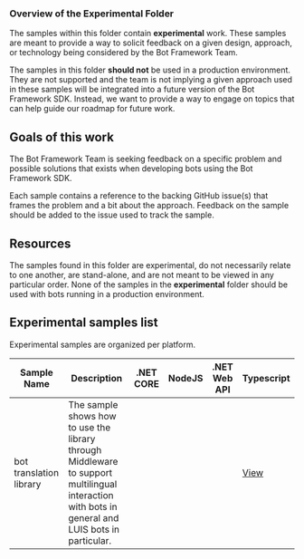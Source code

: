 ### Overview of the Experimental Folder

The samples within this folder contain **experimental** work.  These samples are meant to provide a way to solicit 
feedback on a given design, approach, or technology being considered by the Bot Framework Team.  

The samples in this folder **should not** be used in a production environment.  They are not supported and the team is not implying a given approach used in these samples will be integrated into a future version of the Bot Framework SDK.  Instead, we want to provide a way to engage on topics that can help guide our roadmap for future work.

## Goals of this work

The Bot Framework Team is seeking feedback on a specific problem and possible solutions that exists when developing bots using the Bot Framework SDK.

Each sample contains a reference to the backing GitHub issue(s) that frames the problem and a bit about the approach.  Feedback on the sample should be added to the issue used to track the sample.  


## Resources

The samples found in this folder are experimental, do not necessarily relate to one another, are stand-alone, and are not meant to be viewed in any particular order.  None of the samples in the **experimental** folder should be used with bots running in a production environment.



## Experimental samples list

Experimental samples are organized per platform.


| Sample Name           | Description                                                                    | .NET CORE   | NodeJS      | .NET Web API | Typescript  |
|-----------------------|--------------------------------------------------------------------------------|-------------|-------------|--------------|-------------|
|bot translation library| The sample shows how to use the library through Middleware to support multilingual interaction with bots in general and LUIS bots in particular.                                                                                                 | | | |[View][ts#1] |


[cs#1]:csharp_dotnetcore/MultilingualLuisBot

[wa#2]:samples/csharp_webapi/02.echo-with-counter

[ts#1]:javascript_typescript/multi-lingual-luis-bot

[js#1]:samples/javascript_nodejs/01.console-echo


